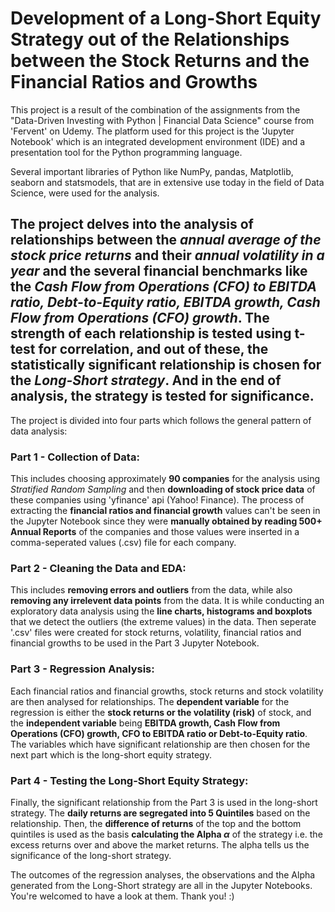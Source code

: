 # Development of a Long-Short Equity Strategy out of the Relationships between the Stock Returns and the Financial Ratios and Growths
This project is a result of the combination of the assignments from the "Data-Driven Investing with Python | Financial Data Science" course from 'Fervent' on Udemy. The platform used for this project is the 'Jupyter Notebook' which is an integrated development environment (IDE) and a presentation tool for the Python programming language.

Several important libraries of Python like NumPy, pandas, Matplotlib, seaborn and statsmodels, that are in extensive use today in the field of Data Science, were used for the analysis.

The project delves into the analysis of relationships between the *annual average of the stock price returns* and their *annual volatility in a year* and the several financial benchmarks like the *Cash Flow from Operations (CFO) to EBITDA ratio, Debt-to-Equity ratio, EBITDA growth, Cash Flow from Operations (CFO) growth*. The strength of each relationship is tested using t-test for correlation, and out of these, the statistically significant relationship is chosen for the *Long-Short strategy*. And in the end of analysis, the strategy is tested for significance.
-----
The project is divided into four parts which follows the general pattern of data analysis:

### Part 1 - Collection of Data:  
This includes choosing approximately **90 companies** for the analysis using *Stratified Random Sampling* and then **downloading of stock price data** of these companies using 'yfinance' api (Yahoo! Finance). The process of extracting the **financial ratios and financial growth** values can't be seen in the Jupyter Notebook since they were **manually obtained by reading 500+ Annual Reports** of the companies and those values were inserted in a comma-seperated values (.csv) file for each company.

### Part 2 - Cleaning the Data and EDA:  
This includes **removing errors and outliers** from the data, while also **removing any irrelevent data points** from the data. It is while conducting an exploratory data analysis using the **line charts, histograms and boxplots** that we detect the outliers (the extreme values) in the data. Then seperate '.csv' files were created for stock returns, volatility, financial ratios and financial growths to be used in the Part 3 Jupyter Notebook.

### Part 3 - Regression Analysis:  
Each financial ratios and financial growths, stock returns and stock volatility are then analysed for relationships. The **dependent variable** for the regression is either the **stock returns or the volatility (risk)** of stock, and the **independent variable** being **EBITDA growth, Cash Flow from Operations (CFO) growth, CFO to EBITDA ratio or Debt-to-Equity ratio**.
The variables which have significant relationship are then chosen for the next part which is the long-short equity strategy.

### Part 4 - Testing the Long-Short Equity Strategy:  
Finally, the significant relationship from the Part 3 is used in the long-short strategy. The **daily returns are segregated into 5 Quintiles** based on the relationship. Then, the **difference of returns** of the top and the bottom quintiles is used as the basis **calculating the Alpha $\alpha$** of the strategy i.e. the excess returns over and above the market returns. The alpha tells us the significance of the long-short strategy.

The outcomes of the regression analyses, the observations and the Alpha generated from the Long-Short strategy are all in the Jupyter Notebooks. You're welcomed to have a look at them. Thank you! :)

